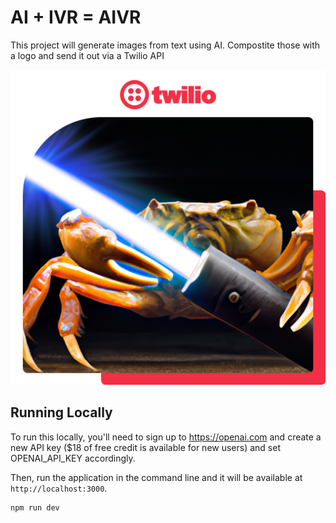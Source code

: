 # AI + IVR = AIVR

This project will generate images from text using AI. Compostite those with a logo and send it out via a Twilio API

![OG Image](/public/ogimage.png)

## Running Locally

To run this locally, you'll need to sign up to https://openai.com and create a new API key ($18 of free credit is available for new users) and set OPENAI_API_KEY accordingly.

Then, run the application in the command line and it will be available at `http://localhost:3000`.

```bash
npm run dev
```